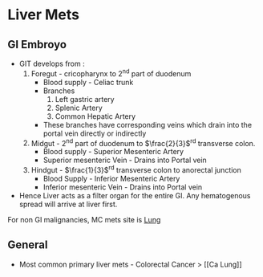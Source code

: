 # Liver Mets
## GI Embroyo
- GIT develops from : 
	1. Foregut - cricopharynx to 2<sup>nd</sup> part of duodenum
		- Blood supply - Celiac trunk
		- Branches
			1. Left gastric artery
			2. Splenic Artery
			3. Common Hepatic Artery
		- These branches have corresponding veins which drain into the portal vein directly or indirectly
	2. Midgut - 2<sup>nd</sup> part of duodenum to $\frac{2}{3}$<sup>rd</sup> transverse colon.
		- Blood supply - Superior Mesenteric Artery
		- Superior mesenteric Vein - Drains into Portal vein
	3. Hindgut - $\frac{1}{3}$<sup>rd</sup> transverse colon to anorectal junction
		- Blood Supply - Inferior Mesenteric Artery
		- Inferior mesenteric Vein - Drains into Portal vein
- Hence Liver acts as a filter organ for the entire GI. Any hematogenous spread will arrive at liver first.

For non GI malignancies, MC mets site is [Lung](Surgery/Lung/Tumors/Mets)

## General
- Most common primary liver mets - Colorectal Cancer > [[Ca Lung]]